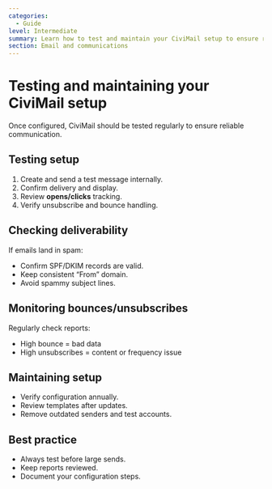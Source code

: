 ```yaml
---
categories:
  - Guide
level: Intermediate
summary: Learn how to test and maintain your CiviMail setup to ensure reliable delivery and accurate tracking over time.
section: Email and communications
---
```


# Testing and maintaining your CiviMail setup

Once configured, CiviMail should be tested regularly to ensure reliable communication.

## Testing setup

1. Create and send a test message internally.  
2. Confirm delivery and display.  
3. Review **opens/clicks** tracking.  
4. Verify unsubscribe and bounce handling.  

## Checking deliverability

If emails land in spam:

- Confirm SPF/DKIM records are valid.  
- Keep consistent “From” domain.  
- Avoid spammy subject lines.  

## Monitoring bounces/unsubscribes

Regularly check reports:

- High bounce = bad data  
- High unsubscribes = content or frequency issue  

## Maintaining setup

- Verify configuration annually.  
- Review templates after updates.  
- Remove outdated senders and test accounts.  

## Best practice

- Always test before large sends.  
- Keep reports reviewed.  
- Document your configuration steps.
